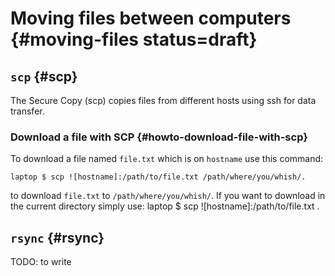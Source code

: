 # Moving files between computers  {#moving-files status=draft}

## `scp` {#scp}

The Secure Copy (scp) copies files from different hosts using ssh for data transfer.


### Download a file with SCP {#howto-download-file-with-scp}
To download a file named `file.txt` which is on `hostname` use this command:

    laptop $ scp ![hostname]:/path/to/file.txt /path/where/you/whish/.

to download `file.txt` to `/path/where/you/whish/`. If you want to download in the current directory simply use:
    laptop $ scp ![hostname]:/path/to/file.txt .

## `rsync` {#rsync}

TODO: to write
